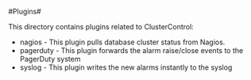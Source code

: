 #Plugins#

This directory contains plugins related to ClusterControl:
* nagios - This plugin pulls database cluster status from Nagios.
* pagerduty - This plugin forwards the alarm raise/close events to the PagerDuty system
* syslog - This plugin writes the new alarms instantly to the syslog



